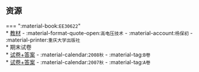 ## 资源  
=== ":material-book:`EE30622`"  
    * [教材](https://api.mir6.com/api/lanzou?url=https://cqu-openlib.lanzout.com/iLsaU290cxqd&down=true) - :material-format-quote-open:`高电压技术` - :material-account:`杨保初` - :material-printer:`重庆大学出版社`  
    * 期末试卷  
        * [试卷+答案](https://api.mir6.com/api/lanzou?url=https://cqu-openlib.lanzout.com/iBU7j290d5kf&down=true) - :material-calendar:`2008秋` - :material-tag:`B卷`  
        * [试卷+答案](https://api.mir6.com/api/lanzou?url=https://cqu-openlib.lanzout.com/iV40F290d5ej&down=true) - :material-calendar:`2007秋` - :material-tag:`A卷`  